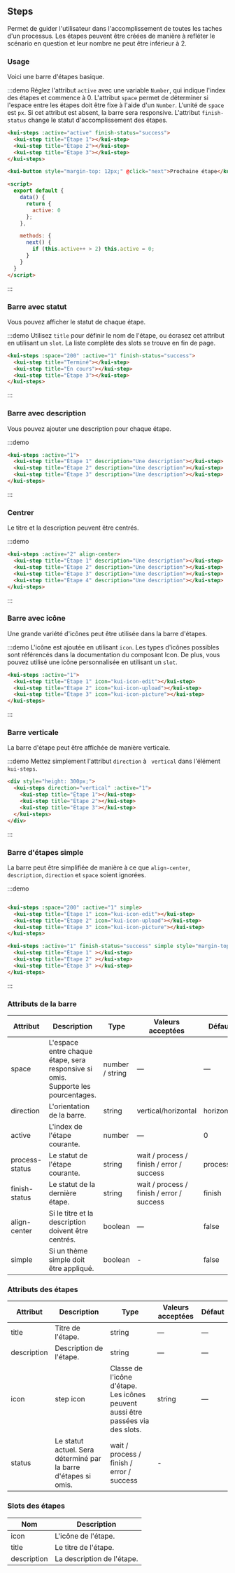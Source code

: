 ## Steps

Permet de guider l'utilisateur dans l'accomplissement de toutes les taches d'un processus. Les étapes peuvent être créées de manière à refléter le scénario en question et leur nombre ne peut être inférieur à 2.

### Usage

Voici une barre d'étapes basique.

:::demo Réglez l'attribut `active` avec une variable `Number`, qui indique l'index des étapes et commence à 0. L'attribut `space` permet de déterminer si l'espace entre les étapes doit être fixe à l'aide d'un `Number`. L'unité de `space` est `px`. Si cet attribut est absent, la barre sera responsive. L'attribut `finish-status` change le statut d'accomplissement des étapes.

```html
<kui-steps :active="active" finish-status="success">
  <kui-step title="Étape 1"></kui-step>
  <kui-step title="Étape 2"></kui-step>
  <kui-step title="Étape 3"></kui-step>
</kui-steps>

<kui-button style="margin-top: 12px;" @click="next">Prochaine étape</kui-button>

<script>
  export default {
    data() {
      return {
        active: 0
      };
    },

    methods: {
      next() {
        if (this.active++ > 2) this.active = 0;
      }
    }
  }
</script>
```
:::

### Barre avec statut

Vous pouvez afficher le statut de chaque étape.

:::demo Utilisez `title` pour définir le nom de l'étape, ou écrasez cet attribut en utilisant un `slot`. La liste complète des slots se trouve en fin de page.

```html
<kui-steps :space="200" :active="1" finish-status="success">
  <kui-step title="Terminé"></kui-step>
  <kui-step title="En cours"></kui-step>
  <kui-step title="Étape 3"></kui-step>
</kui-steps>
```
:::

### Barre avec description

Vous pouvez ajouter une description pour chaque étape.

:::demo
```html
<kui-steps :active="1">
  <kui-step title="Étape 1" description="Une description"></kui-step>
  <kui-step title="Étape 2" description="Une description"></kui-step>
  <kui-step title="Étape 3" description="Une description"></kui-step>
</kui-steps>
```
:::

### Centrer

Le titre et la description peuvent être centrés.

:::demo
```html
<kui-steps :active="2" align-center>
  <kui-step title="Étape 1" description="Une description"></kui-step>
  <kui-step title="Étape 2" description="Une description"></kui-step>
  <kui-step title="Étape 3" description="Une description"></kui-step>
  <kui-step title="Étape 4" description="Une description"></kui-step>
</kui-steps>
```
:::

### Barre avec icône

Une grande variété d'icônes peut être utilisée dans la barre d'étapes.

:::demo L'icône est ajoutée en utilisant `icon`. Les types d'icônes possibles sont référencés dans la documentation du composant Icon. De plus, vous pouvez utilisé une icône personnalisée en utilisant un `slot`.

```html
<kui-steps :active="1">
  <kui-step title="Étape 1" icon="kui-icon-edit"></kui-step>
  <kui-step title="Étape 2" icon="kui-icon-upload"></kui-step>
  <kui-step title="Étape 3" icon="kui-icon-picture"></kui-step>
</kui-steps>
```
:::

### Barre verticale

La barre d'étape peut être affichée de manière verticale.

:::demo Mettez simplement l'attribut `direction` à ` vertical` dans l'élément `kui-steps`.

```html
<div style="height: 300px;">
  <kui-steps direction="vertical" :active="1">
    <kui-step title="Étape 1"></kui-step>
    <kui-step title="Étape 2"></kui-step>
    <kui-step title="Étape 3"></kui-step>
  </kui-steps>
</div>
```
:::

### Barre d'étapes simple

La barre peut être simplifiée de manière à ce que `align-center`, `description`, `direction` et `space` soient ignorées.

:::demo
```html

<kui-steps :space="200" :active="1" simple>
  <kui-step title="Étape 1" icon="kui-icon-edit"></kui-step>
  <kui-step title="Étape 2" icon="kui-icon-upload"></kui-step>
  <kui-step title="Étape 3" icon="kui-icon-picture"></kui-step>
</kui-steps>

<kui-steps :active="1" finish-status="success" simple style="margin-top: 20px">
  <kui-step title="Étape 1" ></kui-step>
  <kui-step title="Étape 2" ></kui-step>
  <kui-step title="Étape 3" ></kui-step>
</kui-steps>
```
:::

### Attributs de la barre

| Attribut      | Description          | Type      | Valeurs acceptées       | Défaut  |
|---------- |-------- |---------- |-------------  |-------- |
| space | L'espace entre chaque étape, sera responsive si omis. Supporte les pourcentages. | number / string | — | — |
| direction | L'orientation de la barre. | string | vertical/horizontal | horizontal |
| active | L'index de l'étape courante.  | number | — | 0 |
| process-status | Le statut de l'étape courante. | string | wait / process / finish / error / success | process |
| finish-status | Le statut de la dernière étape. | string | wait / process / finish / error / success | finish |
| align-center | Si le titre et la description doivent être centrés. | boolean | — | false |
| simple | Si un thème simple doit être appliqué. | boolean | - | false |

### Attributs des étapes

| Attribut      | Description          | Type      | Valeurs acceptées       | Défaut  |
|---------- |-------- |---------- |-------------  |-------- |
| title | Titre de l'étape. | string | — | — |
| description | Description de l'étape. | string | — | — |
| icon | step icon | Classe de l'icône d'étape. Les icônes peuvent aussi être passées via des slots. | string | — |
| status | Le statut actuel. Sera déterminé par la barre d'étapes si omis. | wait / process / finish / error / success | - |

### Slots des étapes

| Nom | Description |
|----|----|
| icon | L'icône de l'étape. |
| title | Le titre de l'étape. |
| description | La description de l'étape. |
